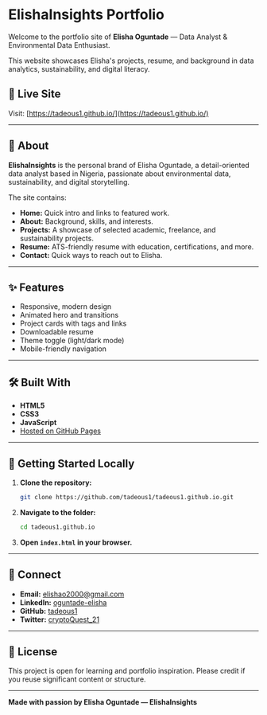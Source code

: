 # ElishaInsights Portfolio

Welcome to the portfolio site of **Elisha Oguntade** — Data Analyst & Environmental Data Enthusiast.

This website showcases Elisha's projects, resume, and background in data analytics, sustainability, and digital literacy.

## 🚀 Live Site

Visit: [https://tadeous1.github.io/](https://tadeous1.github.io/)

---

## 📄 About

**ElishaInsights** is the personal brand of Elisha Oguntade, a detail-oriented data analyst based in Nigeria, passionate about environmental data, sustainability, and digital storytelling.

The site contains:
- **Home:** Quick intro and links to featured work.
- **About:** Background, skills, and interests.
- **Projects:** A showcase of selected academic, freelance, and sustainability projects.
- **Resume:** ATS-friendly resume with education, certifications, and more.
- **Contact:** Quick ways to reach out to Elisha.

---

## ✨ Features

- Responsive, modern design
- Animated hero and transitions
- Project cards with tags and links
- Downloadable resume
- Theme toggle (light/dark mode)
- Mobile-friendly navigation

---

## 🛠️ Built With

- **HTML5**
- **CSS3**
- **JavaScript**
- [Hosted on GitHub Pages](https://pages.github.com/my-portfolio)

---

## 📁 Getting Started Locally

1. **Clone the repository:**
    ```sh
    git clone https://github.com/tadeous1/tadeous1.github.io.git
    ```
2. **Navigate to the folder:**
    ```sh
    cd tadeous1.github.io
    ```
3. **Open `index.html` in your browser.**

---

## 🔗 Connect

- **Email:** [elishao2000@gmail.com](mailto:elishao2000@gmail.com)
- **LinkedIn:** [oguntade-elisha](https://www.linkedin.com/in/oguntade-elisha)
- **GitHub:** [tadeous1](https://github.com/tadeous1)
- **Twitter:** [cryptoQuest_21](https://twitter.com/cryptoQuest_21)

---

## 📜 License

This project is open for learning and portfolio inspiration. Please credit if you reuse significant content or structure.

---

**Made with passion by Elisha Oguntade — ElishaInsights**
